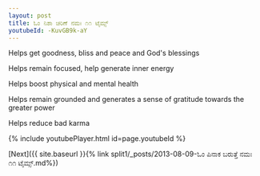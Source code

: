 ```yaml
---
layout: post
title: ಓಂ ನಿಶಾ ಚರಿಣೆ ನಮಃ ೧೧ ಟೈಮ್ಸ್
youtubeId: -KuvGB9k-aY
---
```

 
 
Helps get goodness, bliss and peace and God's blessings
 
Helps remain focused, help generate inner energy 
 
Helps boost physical and mental health 
 
Helps remain grounded and generates a sense of gratitude towards the greater power 
 
Helps reduce bad karma
 
 
 
 


{% include youtubePlayer.html id=page.youtubeId %}
 
[Next]({{ site.baseurl }}{% link  split1/_posts/2013-08-09-ಓಂ ಪಿನಾಕ ಬರುತ್ತೆ ನಮಃ ೧೧ ಟೈಮ್ಸ್.md%})
 
